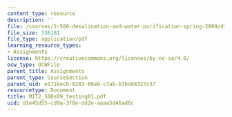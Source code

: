 ```yaml
---
content_type: resource
description: ''
file: /courses/2-500-desalination-and-water-purification-spring-2009/d1e45d55cd9a3f8edd2eaaaa5d46ad6c_MIT2_500s09_testing01.pdf
file_size: 336181
file_type: application/pdf
learning_resource_types:
- Assignments
license: https://creativecommons.org/licenses/by-nc-sa/4.0/
ocw_type: OCWFile
parent_title: Assignments
parent_type: CourseSection
parent_uid: e171becb-8283-60a9-c7ab-b7bdd4327c37
resourcetype: Document
title: MIT2_500s09_testing01.pdf
uid: d1e45d55-cd9a-3f8e-dd2e-aaaa5d46ad6c
---
```

